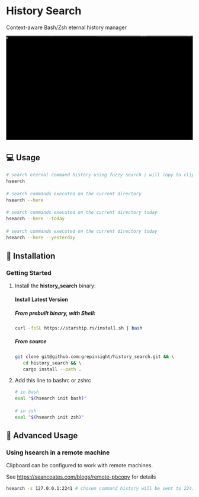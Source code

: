 # History Search

Context-aware Bash/Zsh eternal history manager

![](assets/hsearch.gif)

## 💻 Usage

```sh
# search eternal command history using fuzzy search / will copy to clipboard
hsearch

# search commands executed on the current directory
hsearch --here

# search commands executed on the current directory today
hsearch --here --today

# search commands executed on the current directory today
hsearch --here --yesterday
```

## 📜 Installation

### Getting Started

1. Install the **history_search** binary:

   #### Install Latest Version

   ##### From prebuilt binary, with Shell:

   ```sh
   curl -fsSL https://starship.rs/install.sh | bash
   ```

   ##### From source

   ```sh
   git clone git@github.com:grepinsight/history_search.git && \
      cd history_search && \
      cargo install --path .
   ```

2. Add this line to bashrc or zshrc

   ```sh
   # in bash
   eval "$(hsearch init bash)"

   # in zsh
   eval "$(hsearch init zsh)"
   ```

## 🚀 Advanced Usage

### Using hsearch in a remote machine

Clipboard can be configured to work with remote machines.

See <https://seancoates.com/blogs/remote-pbcopy> for details

```sh
hsearch -s 127.0.0.1:2241 # chosen command history will be sent to 2241 port
```
